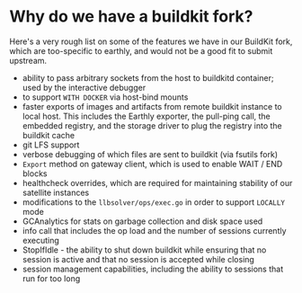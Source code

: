 # Why do we have a buildkit fork?

Here's a very rough list on some of the features we have in our BuildKit fork, which are too-specific to earthly,
and would not be a good fit to submit upstream.

- ability to pass arbitrary sockets from the host to buildkitd container; used by the interactive debugger
- to support `WITH DOCKER` via host-bind mounts
- faster exports of images and artifacts from remote buildkit instance to local host. This includes the Earthly exporter, the pull-ping call, the embedded registry, and the storage driver to plug the registry into the buildkit cache
- git LFS support
- verbose debugging of which files are sent to buildkit (via fsutils fork)
- `Export` method on gateway client, which is used to enable WAIT / END blocks
- healthcheck overrides, which are required for maintaining stability of our satellite instances
- modifications to the `llbsolver/ops/exec.go` in order to support `LOCALLY` mode
- GCAnalytics for stats on garbage collection and disk space used
- info call that includes the op load and the number of sessions currently executing
- StopIfIdle - the ability to shut down buildkit while ensuring that no session is active and that no session is accepted while closing
- session management capabilities, including the ability to sessions that run for too long
